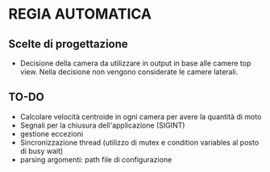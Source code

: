 # REGIA AUTOMATICA
## Scelte di progettazione
 - Decisione della camera da utilizzare in output in base alle camere top view. Nella decisione non vengono considerate le camere laterali.

## TO-DO
 - Calcolare velocità centroide in ogni camera per avere la quantità di moto
 - Segnali per la chiusura dell'applicazione (SIGINT)
 - gestione eccezioni
 - Sincronizzazione thread (utilizzo di mutex e condition variables al posto di busy wait)
 - parsing argomenti: path file di configurazione